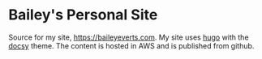 # Bailey's Personal Site

Source for my site, https://baileyeverts.com. My site uses [hugo](https://gohugo.io/) with the [docsy](https://docsy.dev) theme.
The content is hosted in AWS and is published from github.